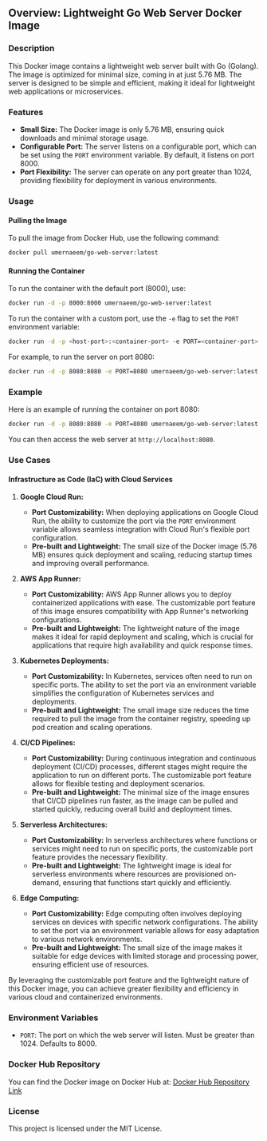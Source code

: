 ## Overview: Lightweight Go Web Server Docker Image

### Description
This Docker image contains a lightweight web server built with Go (Golang). The image is optimized for minimal size, coming in at just 5.76 MB. The server is designed to be simple and efficient, making it ideal for lightweight web applications or microservices.

### Features
- **Small Size:** The Docker image is only 5.76 MB, ensuring quick downloads and minimal storage usage.
- **Configurable Port:** The server listens on a configurable port, which can be set using the `PORT` environment variable. By default, it listens on port 8000.
- **Port Flexibility:** The server can operate on any port greater than 1024, providing flexibility for deployment in various environments.

### Usage

#### Pulling the Image
To pull the image from Docker Hub, use the following command:
```sh
docker pull umernaeem/go-web-server:latest
```

#### Running the Container
To run the container with the default port (8000), use:
```sh
docker run -d -p 8000:8000 umernaeem/go-web-server:latest
```

To run the container with a custom port, use the `-e` flag to set the `PORT` environment variable:
```sh
docker run -d -p <host-port>:<container-port> -e PORT=<container-port> umernaeem/go-web-server:latest
```
For example, to run the server on port 8080:
```sh
docker run -d -p 8080:8080 -e PORT=8080 umernaeem/go-web-server:latest
```

### Example
Here is an example of running the container on port 8080:
```sh
docker run -d -p 8080:8080 -e PORT=8080 umernaeem/go-web-server:latest
```
You can then access the web server at `http://localhost:8080`.

### Use Cases

#### Infrastructure as Code (IaC) with Cloud Services

1. **Google Cloud Run:**
   - **Port Customizability:** When deploying applications on Google Cloud Run, the ability to customize the port via the `PORT` environment variable allows seamless integration with Cloud Run's flexible port configuration.
   - **Pre-built and Lightweight:** The small size of the Docker image (5.76 MB) ensures quick deployment and scaling, reducing startup times and improving overall performance.

2. **AWS App Runner:**
   - **Port Customizability:** AWS App Runner allows you to deploy containerized applications with ease. The customizable port feature of this image ensures compatibility with App Runner's networking configurations.
   - **Pre-built and Lightweight:** The lightweight nature of the image makes it ideal for rapid deployment and scaling, which is crucial for applications that require high availability and quick response times.

3. **Kubernetes Deployments:**
   - **Port Customizability:** In Kubernetes, services often need to run on specific ports. The ability to set the port via an environment variable simplifies the configuration of Kubernetes services and deployments.
   - **Pre-built and Lightweight:** The small image size reduces the time required to pull the image from the container registry, speeding up pod creation and scaling operations.

4. **CI/CD Pipelines:**
   - **Port Customizability:** During continuous integration and continuous deployment (CI/CD) processes, different stages might require the application to run on different ports. The customizable port feature allows for flexible testing and deployment scenarios.
   - **Pre-built and Lightweight:** The minimal size of the image ensures that CI/CD pipelines run faster, as the image can be pulled and started quickly, reducing overall build and deployment times.

5. **Serverless Architectures:**
   - **Port Customizability:** In serverless architectures where functions or services might need to run on specific ports, the customizable port feature provides the necessary flexibility.
   - **Pre-built and Lightweight:** The lightweight image is ideal for serverless environments where resources are provisioned on-demand, ensuring that functions start quickly and efficiently.

6. **Edge Computing:**
   - **Port Customizability:** Edge computing often involves deploying services on devices with specific network configurations. The ability to set the port via an environment variable allows for easy adaptation to various network environments.
   - **Pre-built and Lightweight:** The small size of the image makes it suitable for edge devices with limited storage and processing power, ensuring efficient use of resources.

By leveraging the customizable port feature and the lightweight nature of this Docker image, you can achieve greater flexibility and efficiency in various cloud and containerized environments.

### Environment Variables
- `PORT`: The port on which the web server will listen. Must be greater than 1024. Defaults to 8000.

### Docker Hub Repository
You can find the Docker image on Docker Hub at:
[Docker Hub Repository Link](https://hub.docker.com/r/umernaeem/go-web-server)

### License
This project is licensed under the MIT License.